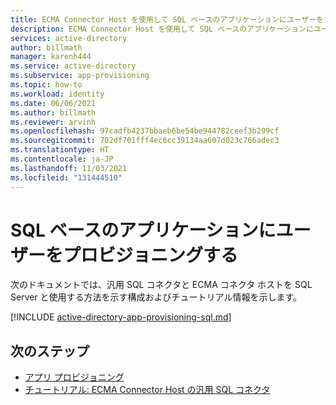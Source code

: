 ```yaml
---
title: ECMA Connector Host を使用して SQL ベースのアプリケーションにユーザーをプロビジョニングする
description: ECMA Connector Host を使用して SQL ベースのアプリケーションにユーザーをプロビジョニングする
services: active-directory
author: billmath
manager: karenh444
ms.service: active-directory
ms.subservice: app-provisioning
ms.topic: how-to
ms.workload: identity
ms.date: 06/06/2021
ms.author: billmath
ms.reviewer: arvinh
ms.openlocfilehash: 97cadfb4237bbaeb6be54be944782ceef3b299cf
ms.sourcegitcommit: 702df701fff4ec6cc39134aa607d023c766adec3
ms.translationtype: HT
ms.contentlocale: ja-JP
ms.lasthandoff: 11/03/2021
ms.locfileid: "131444510"
---
```

# <a name="provisioning-users-into-sql-based-applications"></a>SQL ベースのアプリケーションにユーザーをプロビジョニングする
次のドキュメントでは、汎用 SQL コネクタと ECMA コネクタ ホストを SQL Server と使用する方法を示す構成およびチュートリアル情報を示します。


[!INCLUDE [active-directory-app-provisioning-sql.md](../../../includes/active-directory-app-provisioning-sql.md)]

## <a name="next-steps"></a>次のステップ

- [アプリ プロビジョニング](user-provisioning.md)
- [チュートリアル: ECMA Connector Host の汎用 SQL コネクタ](tutorial-ecma-sql-connector.md)
